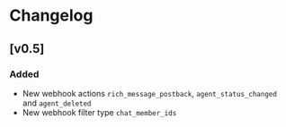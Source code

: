 # Changelog

## [v0.5]

### Added
- New webhook actions `rich_message_postback`, `agent_status_changed` and `agent_deleted`
- New webhook filter type `chat_member_ids`